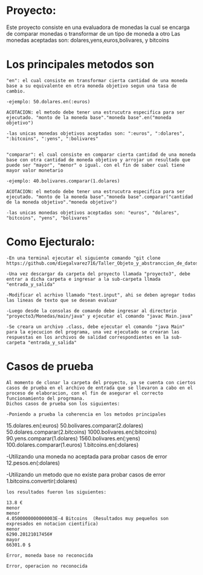# Proyecto: 
 Este proyecto consiste en una evaluadora de monedas la cual se encarga de comparar monedas o transformar de un tipo de moneda a otro
 Las monedas aceptadas son: dolares,yens,euros,bolivares, y bitcoins

# Los principales metodos son 

    "en": el cual consiste en transformar cierta cantidad de una moneda base a su equivalente en otra moneda objetivo segun una tasa de cambio.

    -ejemplo: 50.dolares.en(:euros)

    ACOTACION: el metodo debe tener una estrucutra especifica para ser ejecutado. "monto de la moneda base"."moneda base".en("moneda objetivo")

    -las unicas monedas objetivos aceptadas son: ":euros", ":dolares", ":bitcoins", ":yens", ":bolivares"


    "comparar": el cual consiste en comparar cierta cantidad de una moneda base con otra cantidad de moneda objetivo y arrojar un resultado que puede ser "mayor", "menor" o igual. con el fin de saber cual tiene mayor valor monetario 

    -ejemplo: 40.bolivares.comparar(1.dolares)

    ACOTACION: el metodo debe tener una estrucutra especifica para ser ejecutado. "monto de la moneda base"."moneda base".comparar("cantidad de la moneda objetivo"."moneda objetivo")

    -las unicas monedas objetivos aceptadas son: "euros", "dolares", "bitcoins", "yens", "bolivares"


# Como Ejecturalo: 
    -En una terminal ejecutar el siguiente comando "git clone https://github.com/diegalvarez716/Taller_Objeto_y_abstranccion_de_datos.git"

    -Una vez descargar da carpeta del proyecto llamada "proyecto3", debe entrar a dicha carpeta e ingresar a la sub-carpeta llmada "entrada_y_salida"
    
    -Modificar el acrhivo llamado "test.input", ahi se deben agregar todas las lineas de texto que se desean evaluar

    -Luego desde la consolas de comando debe ingresar al directorio "proyecto3/Monedas/main/java" y ejecutar el comando "javac Main.java"

    -Se creara un archivo .class, debe ejecutar el comando "java Main" para la ejecucion del programa, una vez ejecutado se crearan las respuestas en los archivos de salidad correspondientes en la sub-carpeta "entrada_y_salida"

# Casos de prueba
    Al momento de clonar la carpeta del proyecto, ya se cuenta con ciertos casos de prueba en el archivo de entrada que se llevaron a cabo en el proceso de elaboracion, con el fin de asegurar el correcto funcionamiento del progrmana.
    Dichos casos de prueba son los siguientes:

    -Poniendo a prueba la coherencia en los metodos principales 
   15.dolares.en(:euros)
   50.bolivares.comparar(2.dolares)
   50.dolares.comparar(2.bitcoins)
   1000.bolivares.en(:bitcoins)
   90.yens.comparar(1.dolares)
   1560.bolivares.en(:yens)
   100.dolares.comparar(1.euros)
   1.bitcoins.en(:dolares)

   -Utilizando una moneda no aceptada para probar casos de error
   12.pesos.en(:dolares)

   -Utilizando un metodo que no existe para probar casos de error
   1.bitcoins.convertir(:dolares)
   
    
    los resultados fueron los siguientes:

    13.8 €
    menor
    menor
    4.0500000000000003E-4 Bitcoins  (Resultados muy pequeños son expresados en notacion cientifica)
    menor
    6290.20121017456¥ 
    mayor
    66301.0 $

    Error, moneda base no reconocida 

    Error, operacion no reconocida

  


